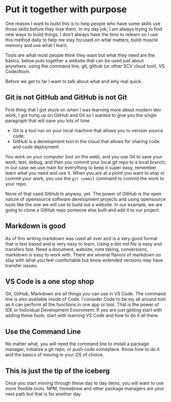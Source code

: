 # Put it together with purpose

One reason I want to build this is to help people who have some skills use those skills before they lose them.  In my day job, I am always trying to find new ways to build things.  I don't always have the time to relearn so I use this method daily to help me stay focused on what matters, build muscle memory and use what I learn.

Tools are what most people think they want but what they need are the basics, below puts together a website that can be used just about anywhere, using the command line, git, github (or other SCV cloud tool), VS Code/Atom.

Before we get to far I want to talk about what and why real quick

## Git is not GitHub and GitHub is not Git

First thing that I got stuck on when I was learning more about modern dev work, I got hung up on GitHub and Git so I wanted to give you the single paragraph that will save you lots of time.

* Git is a tool run on your local machine that allows you to version source code.
* GitHub is a development tool in the cloud that allows for sharing code and code deployment

You work on your computer (not on the web), and you use Git to save your work, test, debug, and then you commit your local git repo to a local branch, in our case we use main for everything to keep it super easy, remember learn what you need and use it.  When you are at a point you want to stop or commit your work, you use the ```git commit``` command to commit the work to your repo.  

None of that used GitHub in anyway, yet.  The power of GitHub is the open nature of opensource software development projects and using opensource tools like the one we will use to build out a website. In our example, we are going to clone a GitHub repo someone else built and add it to our project.

## Markdown is good

As of this writing markdown was used all over and is a very good format that is text based and is very easy to learn.  Using a dot md file is easy and transfers fast.  Need a document, website, note taking, conversions, markdown is easy to work with.  There are several flavors of markdown so stay with what you feel comfortable but know extended versions may have transfer issues.

## VS Code is a one stop shop

Git, GitHub, Markdown are all things you can use in VS Code.  The command line is also available inside of Code.  I consider Code to be my all around tool as it can perform all the functions in one app or tool.  That is the power of IDE or Individual Development Eviornment.  If you are just getting start with adding these tools, start with learning VS Code and how to do it all there.

## Use the Command Line

No matter what, you will need the command line to install a package manager, initialize a git repo, or push code someplace.  Know how to do it and the basics of moving in your OS of choice.

## This is just the tip of the iceberg

Once you start moving through these day to day items, you will want to use more flexible tools.  NPM, Homebrew and other package managers are your next path but that is for another day
